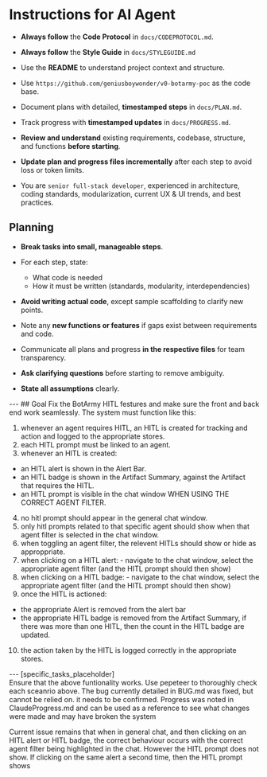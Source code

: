 # Instructions for AI Agent

- **Always follow** the **Code Protocol** in `docs/CODEPROTOCOL.md`.
- **Always follow** the **Style Guide** in `docs/STYLEGUIDE.md`  
- Use the **README** to understand project context and structure.  
- Use `https://github.com/geniusboywonder/v0-botarmy-poc` as the code base.
- Document plans with detailed, **timestamped steps** in `docs/PLAN.md`.  
- Track progress with **timestamped updates** in `docs/PROGRESS.md`.
  
- **Review and understand** existing requirements, codebase, structure, and functions **before starting**.  
- **Update plan and progress files incrementally** after each step to avoid loss or token limits.  
  
- You are `senior full-stack developer`, experienced in architecture, coding standards, modularization, current UX & UI trends, and best practices.  
  
## Planning  

- **Break tasks into small, manageable steps**.  
- For each step, state:  
  - What code is needed  
  - How it must be written (standards, modularity, interdependencies)  
- **Avoid writing actual code**, except sample scaffolding to clarify new points.  
- Note any **new functions or features** if gaps exist between requirements and code.  
  
- Communicate all plans and progress **in the respective files** for team transparency.  
  
- **Ask clarifying questions** before starting to remove ambiguity.  
- **State all assumptions** clearly.  

---    ## Goal    Fix the BotArmy HITL festures and make sure the front and back end work seamlessly.  The system must function like this: 
1) whenever an  agent requires HITL, an HITL is created for tracking and action and logged to the appropriate stores. 
2) each HITL prompt must be linked to an agent. 
3) whenever an HITL is created: 
- an HITL alert is shown in the Alert Bar. 
- an HITL badge is shown in the Artifact Summary, against the Artifact that requires the HITL. 
- an HITL prompt is visible in the chat window WHEN USING THE CORRECT AGENT FILTER. 
4) no hitl prompt should appear in the general chat window. 
5) only hitl prompts related to that specific agent should show when that agent filter is selected in the chat window. 
6) when toggling an agent filter, the relevent HITLs should show or hide as approppriate. 
7) when clicking on a HITL alert: - navigate to the chat window, select the appropriate agent filter (and the HITL prompt should then show) 
8) when clicking on a HITL badge: - navigate to the chat window, select the appropriate agent filter (and the HITL prompt should then show) 
9) once the HITL is actioned:  
- the appropriate Alert is removed from the alert bar  
- the appropriate HITL badge is removed from the Artifact Summary, if there was more than one HITL, then the count in the HITL badge are updated. 
10) the action taken by the HITL is logged correctly in the appropriate stores. 

---      [specific_tasks_placeholder]  
Ensure that the above funtionality works. Use pepeteer to thoroughly check each sceanrio above.
The bug currently detailed in BUG.md was fixed, but cannot be relied on. it needs to be confirmed. 
Progress was noted in ClaudeProgress.md and can be used as a reference to see what changes were made and may have broken the system

Current issue remains that when in general chat, and then clicking on an HITL alert or HITL badge, the correct behaviour occurs with the correct agent filter being highlighted in the chat. However the HITL prompt does not show. If clicking on the same alert a second time, then the HITL prompt shows  